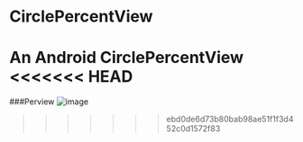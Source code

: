 # CirclePercentView
An Android CirclePercentView 
<<<<<<< HEAD
=======

###Perview
![image](https://github.com/githubwing/CirclePercentView/raw/master/perview.gif)
>>>>>>> ebd0de6d73b80bab98ae51f1f3d452c0d1572f83
